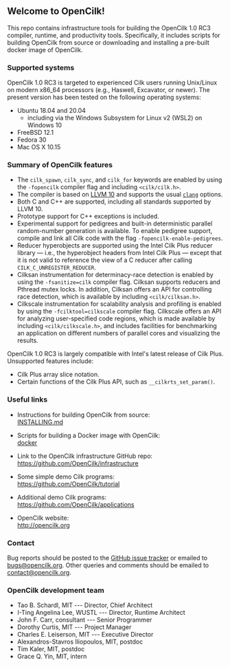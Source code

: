 ## Welcome to OpenCilk!

This repo contains infrastructure tools for building the OpenCilk 1.0 RC3
compiler, runtime, and productivity tools.  Specifically, it includes scripts
for building OpenCilk from source or downloading and installing a pre-built
docker image of OpenCilk.

### Supported systems

OpenCilk 1.0 RC3 is targeted to experienced Cilk users running Unix/Linux on
modern x86_64 processors (e.g., Haswell, Excavator, or newer).  The present
version has been tested on the following operating systems:

- Ubuntu 18.04 and 20.04
  - including via the Windows Subsystem for Linux v2 (WSL2) on Windows 10
- FreeBSD 12.1
- Fedora 30
- Mac OS X 10.15

### Summary of OpenCilk features

- The `cilk_spawn`, `cilk_sync`, and `cilk_for` keywords are enabled by using
  the `-fopencilk` compiler flag and including `<cilk/cilk.h>`.
- The compiler is based on [LLVM 10][llvm-10-doc] and supports the usual
  [`clang`][clang-10-doc] options.
- Both C and C++ are supported, including all standards supported by LLVM 10.
- Prototype support for C++ exceptions is included.
- Experimental support for pedigrees and built-in deterministic parallel 
  random-number generation is available.  To enable pedigree support, compile and
  link all Cilk code with the flag `-fopencilk-enable-pedigrees`.
- Reducer hyperobjects are supported using the Intel Cilk Plus reducer library
  — i.e., the hyperobject headers from Intel Cilk Plus — except that it is
  not valid to reference the view of a C reducer after calling
  `CILK_C_UNREGISTER_REDUCER`.
- Cilksan instrumentation for determinacy-race detection is enabled by using the
  `-fsanitize=cilk` compiler flag.  Cilksan supports reducers and Pthread mutex
  locks.  In addition, Cilksan offers an API for controlling race detection, which
  is available by including `<cilk/cilksan.h>`.
- Cilkscale instrumentation for scalability analysis and profiling is enabled by
  using the `-fcilktool=cilkscale` compiler flag.  Cilkscale offers an API for
  analyzing user-specified code regions, which is made available by including
  `<cilk/cilkscale.h>`, and includes facilities for benchmarking an application
  on different numbers of parallel cores and visualizing the results.

OpenCilk 1.0 RC3 is largely compatible with Intel's latest release of Cilk
Plus.  Unsupported features include:

- Cilk Plus array slice notation.
- Certain functions of the Cilk Plus API, such as `__cilkrts_set_param()`.

[llvm-10-doc]:  https://releases.llvm.org/10.0.0/docs/index.html
[clang-10-doc]: https://releases.llvm.org/10.0.0/tools/clang/docs/index.html

### Useful links

- Instructions for building OpenCilk from source:  
  [INSTALLING.md](INSTALLING.md)

- Scripts for building a Docker image with OpenCilk:  
  [docker](docker)

- Link to the OpenCilk infrastructure GitHub repo:  
  <https://github.com/OpenCilk/infrastructure>

- Some simple demo Cilk programs:  
  <https://github.com/OpenCilk/tutorial>

- Additional demo Cilk programs:  
  <https://github.com/OpenCilk/applications>

- OpenCilk website:  
  <http://opencilk.org>

### Contact

Bug reports should be posted to the 
[GitHub issue tracker](https://github.com/OpenCilk/opencilk-project/issues)
or emailed to [bugs@opencilk.org](mailto:bugs@opencilk.org).
Other queries and comments should be emailed to
[contact@opencilk.org](mailto:contact@opencilk.org).

### OpenCilk development team

- Tao B. Schardl, MIT --- Director, Chief Architect
- I-Ting Angelina Lee, WUSTL --- Director, Runtime Architect
- John F. Carr, consultant --- Senior Programmer
- Dorothy Curtis, MIT --- Project Manager
- Charles E. Leiserson, MIT --- Executive Director
- Alexandros-Stavros Iliopoulos, MIT, postdoc
- Tim Kaler, MIT, postdoc
- Grace Q. Yin, MIT, intern
